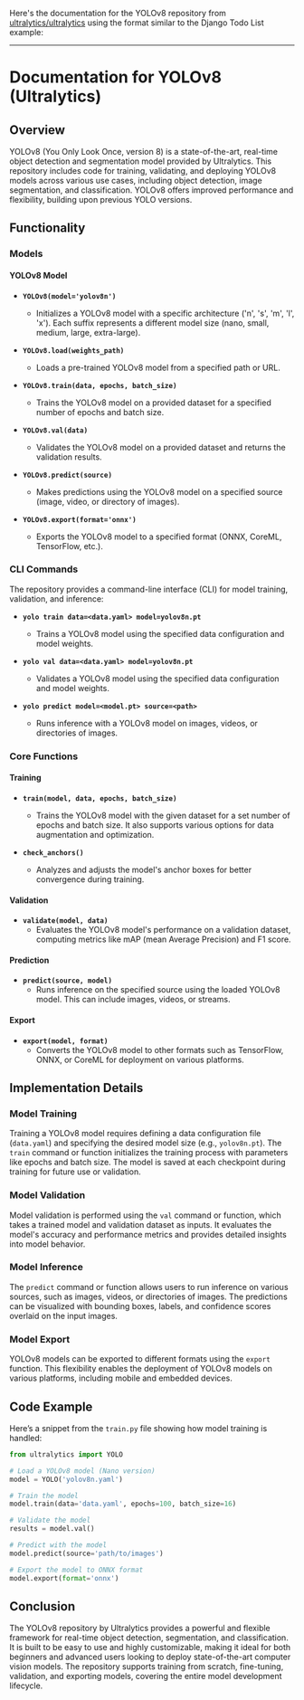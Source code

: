 Here's the documentation for the YOLOv8 repository from [ultralytics/ultralytics](https://github.com/ultralytics/ultralytics) using the format similar to the Django Todo List example:

---

# Documentation for YOLOv8 (Ultralytics)

## Overview

YOLOv8 (You Only Look Once, version 8) is a state-of-the-art, real-time object detection and segmentation model provided by Ultralytics. This repository includes code for training, validating, and deploying YOLOv8 models across various use cases, including object detection, image segmentation, and classification. YOLOv8 offers improved performance and flexibility, building upon previous YOLO versions.

## Functionality

### Models

#### YOLOv8 Model

- **`YOLOv8(model='yolov8n')`**

  - Initializes a YOLOv8 model with a specific architecture ('n', 's', 'm', 'l', 'x'). Each suffix represents a different model size (nano, small, medium, large, extra-large).

- **`YOLOv8.load(weights_path)`**

  - Loads a pre-trained YOLOv8 model from a specified path or URL.

- **`YOLOv8.train(data, epochs, batch_size)`**

  - Trains the YOLOv8 model on a provided dataset for a specified number of epochs and batch size.

- **`YOLOv8.val(data)`**

  - Validates the YOLOv8 model on a provided dataset and returns the validation results.

- **`YOLOv8.predict(source)`**

  - Makes predictions using the YOLOv8 model on a specified source (image, video, or directory of images).

- **`YOLOv8.export(format='onnx')`**
  - Exports the YOLOv8 model to a specified format (ONNX, CoreML, TensorFlow, etc.).

### CLI Commands

The repository provides a command-line interface (CLI) for model training, validation, and inference:

- **`yolo train data=<data.yaml> model=yolov8n.pt`**

  - Trains a YOLOv8 model using the specified data configuration and model weights.

- **`yolo val data=<data.yaml> model=yolov8n.pt`**

  - Validates a YOLOv8 model using the specified data configuration and model weights.

- **`yolo predict model=<model.pt> source=<path>`**
  - Runs inference with a YOLOv8 model on images, videos, or directories of images.

### Core Functions

#### Training

- **`train(model, data, epochs, batch_size)`**

  - Trains the YOLOv8 model with the given dataset for a set number of epochs and batch size. It also supports various options for data augmentation and optimization.

- **`check_anchors()`**
  - Analyzes and adjusts the model's anchor boxes for better convergence during training.

#### Validation

- **`validate(model, data)`**
  - Evaluates the YOLOv8 model's performance on a validation dataset, computing metrics like mAP (mean Average Precision) and F1 score.

#### Prediction

- **`predict(source, model)`**
  - Runs inference on the specified source using the loaded YOLOv8 model. This can include images, videos, or streams.

#### Export

- **`export(model, format)`**
  - Converts the YOLOv8 model to other formats such as TensorFlow, ONNX, or CoreML for deployment on various platforms.

## Implementation Details

### Model Training

Training a YOLOv8 model requires defining a data configuration file (`data.yaml`) and specifying the desired model size (e.g., `yolov8n.pt`). The `train` command or function initializes the training process with parameters like epochs and batch size. The model is saved at each checkpoint during training for future use or validation.

### Model Validation

Model validation is performed using the `val` command or function, which takes a trained model and validation dataset as inputs. It evaluates the model's accuracy and performance metrics and provides detailed insights into model behavior.

### Model Inference

The `predict` command or function allows users to run inference on various sources, such as images, videos, or directories of images. The predictions can be visualized with bounding boxes, labels, and confidence scores overlaid on the input images.

### Model Export

YOLOv8 models can be exported to different formats using the `export` function. This flexibility enables the deployment of YOLOv8 models on various platforms, including mobile and embedded devices.

## Code Example

Here’s a snippet from the `train.py` file showing how model training is handled:

```python
from ultralytics import YOLO

# Load a YOLOv8 model (Nano version)
model = YOLO('yolov8n.yaml')

# Train the model
model.train(data='data.yaml', epochs=100, batch_size=16)

# Validate the model
results = model.val()

# Predict with the model
model.predict(source='path/to/images')

# Export the model to ONNX format
model.export(format='onnx')
```

## Conclusion

The YOLOv8 repository by Ultralytics provides a powerful and flexible framework for real-time object detection, segmentation, and classification. It is built to be easy to use and highly customizable, making it ideal for both beginners and advanced users looking to deploy state-of-the-art computer vision models. The repository supports training from scratch, fine-tuning, validation, and exporting models, covering the entire model development lifecycle.
